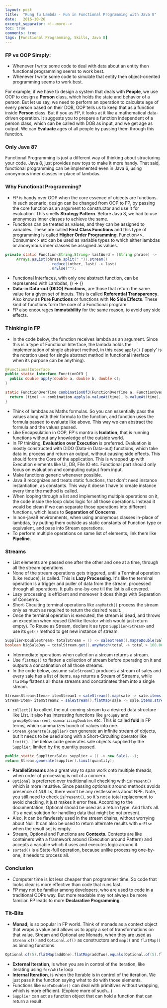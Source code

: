```yaml
---
layout: post
title:  "Kung fu Lambda - Fun in Functional Programming with Java 8"
date:   2016-10-26
excerpt_separator: <!--more-->
toc: true
comments: true
tags: [Functional Programming, Skills, Java 8]
---
```

<!-- TODO: Refine the blog posts, so they actually look like blog posts and not your scribbled notes -->
### FP vs OOP Simply:
- Whenever I write some code to deal with data about an entity then functional programming seems to work best.
- Whenever I write some code to simulate that entity then object-oriented programming seems to work best.
<!--more-->

For example, if we have to design a system that deals with **People**, we use OOP to design a **Person** class, which holds the state and behavior of a person. But let us say, we need to perform an operation to calculate age of every person based on their DOB, OOP tells us to keep that as a function inside **Person** class. But if you as FP, it looks at it like a mathematical data-driven operation. It suggests you to prepare a function independent of a person class, which can be called with DOB as input, and we get age as output. We can **Evaluate** ages of all people by passing them through this function.

### Only Java 8?
Functional Programming is just a different way of thinking about structuring your code. Java 8, just provides new toys to make it more handy. That said, functional programming can be implemented even in Java 6, using anonymous inner classes in-place of lambdas.

### Why Functional Programming?
- FP is handy over OOP when the core essence of objects are functions. In such scenario, design can be changed from OOP to FP, by passing the core function as an argument to constructor and use it for evaluation. This smells **Strategy Pattern**. Before Java 8, we had to use anonymous inner classes to achieve the same.
- Functions can be treated as values, and they can be assigned to variables. These are called **First Class Functions** and this type of programming is called **Higher Order Programming**. Function<>, Consumer<> etc can be used as variable types to which either lambdas or anonymous inner classes be assigned as values.

```java
private static Function<String,String> lastWord = (String phrase) ->
     Arrays.asList(phrase.split(" ")).stream()
                    .reduce((other, last) -> last)
                    .orElse("");
```

- Functional Interfaces, with only one abstract function, can be represented with Lambdas, () -> {}
- **Data-in Data-out (DIDO) Functions**, are those that return the same value for a given set of inputs. This is called **Referential Transparency**. Also know as **Pure Functions** or functions with **No Side Effects**. These kind of functions form the core of a Functional program.
- FP also encourages **Immutability** for the same reason, to avoid any side effects.

### Thinking in FP
- In the code below, the function receives lambda as an argument. Since this is a type of Functional Interface, the lambda holds the implementation of single abstract method, in this case `apply()` ('apply' is the notation used for single abstract method in functional interface when its purpose can be anything).

```java
@FunctionalInterface
public static interface FunctionOf3 {
  public double apply(double a, double b, double c);
}

static FunctionOverTime combinationOf3(FunctionOverTime a, FunctionOverTime b, FunctionOverTime c, FunctionOf3 combination) {
  return (time) -> combination.apply(a.valueAt(time), b.valueAt(time), c.valueAt(time));
}
```
- Think of lambdas as Maths formulas. So you can essentially pass the values along with their formula to the function, and function uses the formula passed to evaluate like above. This way we can abstract the formula and the values passed.
- Like Encapsulation in OOP, FP's mantra is **Isolation**, that is running functions without any knowledge of the outside world.
- In FP thinking, **Evaluation over Execution** is preferred. Evaluation is mostly constructed with DIDO (Data-in Data-out) functions, which take data in, process and return an output, without causing side effects. This should form the Core of the application. This is wrapped up with Execution elements like UI, DB, File IO etc. Functional part should only focus on evaluation and computing output from input.
- Make functions generic whenever possible.
- Java 8 recognizes and treats static functions, that don't need instance instantiation, as constants. This way it doesn't have to create instance every time the method is called.
- When looping through a list and implementing multiple operations on it, the code inside the loop clubs logic for all those operations. Instead it would be clean if we can separate those operations into different functions, which leads to **Separation of Concerns**.
- In non-java8 environments, when using anonymous classes in-place of lambdas, try putting them outside as static constants of Function type or equivalent, and pass into Stream operations.
- To perform multiple operations on same list of elements, link them like **Pipeline**.

### Streams
- List elements are passed one after the other and one at a time, through all the stream operations.
- None of the stream operations gets triggered, until a Terminal operation (Like reduce), is called. This is **Lazy Processing**. It's like the terminal operation is a trigger and puller of data from the stream, processed through all operations. It pulls one-by-one till the list is all covered.
- Lazy processing is efficient and moreover it does things with Separation of Concerns.
- Short-Circuiting terminal operations like `anyMatch()` process the stream only as much as required to return the desired result.
- Once the terminal operation is executed, the stream is dead, and throws an exception when reused (Unlike Iterator which would just return empty). To Reuse as Stream, declare it as type `Supplier<Stream>` and use its `get()` method to get new instance of stream.

```java
Supplier<DoubleStream> totalStream = () -> saleStream().mapToDouble(Sale::total);
boolean bigSaleDay = totalStream.get().anyMatch(total -> total > 100.00);
```
- Intermediate operations when called on a stream returns a stream.
- Use `flatMap()` to flatten a collection of stream before operating on it and outputs a concatination of all those streams.
- In the code below, assume `saleStream()` produces a stream of sales and every sale has a list of items. `map` returns a Stream of Streams, while `flatMap` flattens all those streams and concatinates them into a single stream.

```java
Stream<Stream<Item>> itemStream1 = saleStream().map(sale -> sale.items.stream());
Stream<Item> itemStream2 = saleStream().flatMap(sale -> sale.items.stream());
```
- `collect()` to collect the out-coming stream to a desired data structure like List. It also has interesting functions like `groupBy` and `groupByConcurrent`, `summarizingDoubles` etc. This is called **fold** in FP terms, which summarizes bunch of values into one.
- `Stream.generate(supplier)` can generate an infinite stream of objects, but it needs to be used along with a Short-Circuiting operator like `limit()`. The below code generates sale objects supplied by the `Supplier`, limited by the quantity passed.

```java
public static Supplier<Sale> supplier = () -> new Sale(...);
return Stream.generate(supplier).limit(quantity);
```
- **ParallelStreams** are a great way to span work onto multiple threads, when order of processing is not of a concern.
- `Optional` is preferred over traditional null checking with `isPresent()` which is more intuative. Since passing optionals around methods avoids presence of NULLs, there won't be any restlessness about NPE. Note, you still need to check `isPresent()`, so it's not a total replacement to avoid checking, it just makes it error free. According to the documentation, Optional should be used as a return type. And that’s all. It's a neat solution for handling data that might be not present.
- Also, It can be flawlessly used in the stream chains, without worrying about Null. It can also be used to return alternate results with `orElse` when the result set is empty.
-  Stream, Optional and Functions are **Contexts**. Contexts are like containers with a framework around (Execution around Pattern) and accepts a variable which it uses and executes logic around it.
-  `sorted()` is a State-full operation, because unlike processing one-by-one, it needs to process all.

### Conclusion
- Computer time is lot less cheaper than programmer time. So code that looks clear is more effective than code that runs fast.
- FP may not be familiar among developers, who are used to code in a traditional OOPs way. But more readable may not always be more familiar. FP leads to more **Declarative Programming**.

### Tit-Bits
- **Monad**, is so popular in FP world. Think of monads as a context object that wraps a value and allows us to apply a set of transformations on that value. Stream and Optional are Monads, when they are used as `Stream.of()` and `Optional.of()` as constructors and `map()` and `flatMap()` as binding functions.

```java
Optional.of(5).flatMap(addOne).flatMap(addTwo).equals(Optional.of(5).flatMap(addThree));
```
- **External Iteration**, is when you are in control of the iteration, like iterating using `for/while` loop
- **Internal Iteration**, is when the Iterable is in control of the iteration. We just pass it the function saying what to do with those elements.
- Functions like `mapToDouble()` can deal with primitives without wrapping, which is more efficient. (Explore more of such...)
- `Supplier` can act as function object that can hold a function that can return a result.
